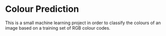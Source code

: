 # Colour Prediction
This is a small machine learning project in order to classify the colours of an image based on a training set of RGB colour codes.